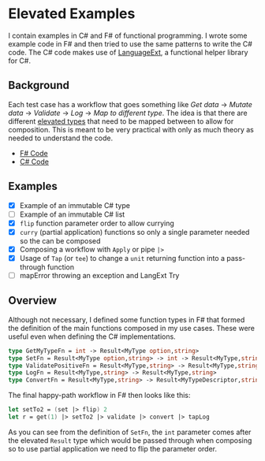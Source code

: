 # Elevated Examples

I contain examples in C# and F# of functional programming. I wrote some example code in F# and then tried to use the same patterns to write the C# code. The C# code makes use of [LanguageExt](https://github.com/louthy/language-ext), a functional helper library for C#.

## Background

Each test case has a workflow that goes something like *Get data* -> *Mutate data* -> *Validate* -> *Log* -> *Map to different type*. The idea is that there are different [elevated types](https://fsharpforfunandprofit.com/posts/elevated-world/) that need to be mapped between to allow for composition. This is meant to be very practical with only as much theory as needed to understand the code.

- [F# Code](https://github.com/dburriss/ElevatedExamples/blob/master/FExamples/Tests.fs)
- [C# Code](https://github.com/dburriss/ElevatedExamples/blob/master/LanguageExtExamples/Tests.cs)

## Examples

- [x] Example of an immutable C# type
- [ ] Example of an immutable C# list
- [x] `flip` function parameter order to allow currying
- [x] `curry` (partial application) functions so only a single parameter needed so the can be composed
- [x] Composing a workflow with `Apply` or  pipe `|>`
- [x] Usage of `Tap` (or `tee`) to change a `unit` returning function into a pass-through function
- [ ] mapError throwing an exception and LangExt Try

## Overview

Although not necessary, I defined some function types in F# that formed the definition of the main functions composed in my use cases. These were useful even when defining the C# implementations.

```fsharp
type GetMyTypeFn = int -> Result<MyType option,string>
type SetFn = Result<MyType option,string> -> int -> Result<MyType,string>
type ValidatePositiveFn = Result<MyType,string> -> Result<MyType,string>
type LogFn = Result<MyType,string> -> Result<MyType,string>
type ConvertFn = Result<MyType,string> -> Result<MyTypeDescriptor,string>
```

The final happy-path workflow in F# then looks like this:

```fsharp
let setTo2 = (set |> flip) 2
let r = get(1) |> setTo2 |> validate |> convert |> tapLog
```

As you can see from the definition of `SetFn`, the `int` parameter comes after the elevated `Result` type which would be passed through when composing so to use partial application we need to flip the parameter order.